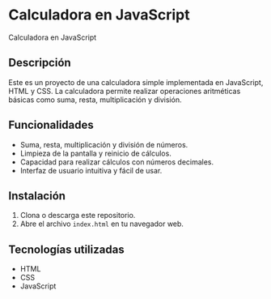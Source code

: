 # Calculadora en JavaScript

Calculadora en JavaScript

## Descripción
Este es un proyecto de una calculadora simple implementada en JavaScript, HTML y CSS. La calculadora permite realizar operaciones aritméticas básicas como suma, resta, multiplicación y división.

## Funcionalidades
- Suma, resta, multiplicación y división de números.
- Limpieza de la pantalla y reinicio de cálculos.
- Capacidad para realizar cálculos con números decimales.
- Interfaz de usuario intuitiva y fácil de usar.

## Instalación
1. Clona o descarga este repositorio.
2. Abre el archivo `index.html` en tu navegador web.

## Tecnologías utilizadas
- HTML
- CSS
- JavaScript

